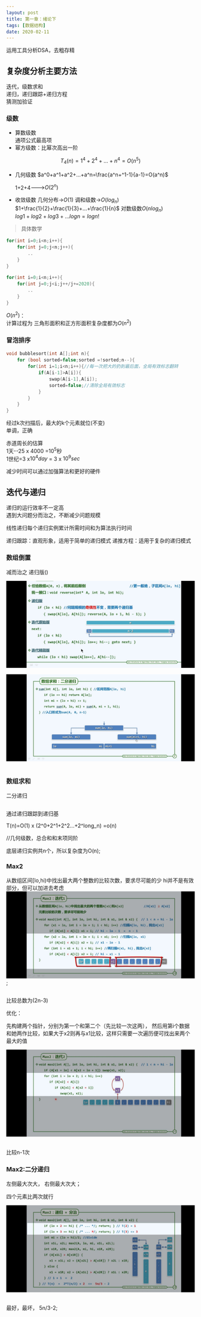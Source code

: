 ```yaml
---
layout: post
title: 第一章：绪论下
tags: [数据结构]
date: 2020-02-11
---
```

运用工具分析DSA，去粗存精  

## 复杂度分析主要方法

迭代，级数求和  
递归，递归跟踪+递归方程  
猜测加验证  

### 级数

- 算数级数  
通项公式最高项  
- 幂方级数：比幂次高出一阶  

$$T_4(n)=1^4+2^4+...+n^4=O(n^5)$$  

- 几何级数
    $a^0+a^1+a^2+...+a^n=\frac{a^n+^1-1}{a-1}=O(a^n)$  

    1+2+4--->$O(2^n)$

- 收敛级数
    几何分布->$O(1)$
    调和级数->$O(log_n)$  
    $1+\frac{1}{2}+\frac{1}{3}+...+\frac{1}{n}$
    对数级数$O(nlog_n)$  
    $log1+log2+log3+...logn=logn!$

>具体数学

```cpp
for(int i=0;i<n;i++){
    for(int j=0;j<n;j++){
        ..
    }
}
```

```cpp
for(int i=0;i<n;i++){
    for(int j=0;j<i;j++/j+=2020){
        ..
    }
}
```

$O(n^2)$：  
计算过程为
三角形面积和正方形面积复杂度都为$O(n^2)$  

### 冒泡排序

```cpp
void bubblesort(int A[];int n){
    for (bool sorted=false;sorted =!sorted;n--){
        for(int i=1;i<n;i++){//每一次把大的扔到最后面，全局有效标志翻转
            if(A[i-1]>A[i]){
                swap(A[i-1],A[i]);
                sorted=false;//清除全局有效标志
            }
        }
    }
}
```

经过k次扫描后，最大的k个元素就位(不变)  
单调，正确  

赤道周长的估算  
1天--25 x 4000 =$10^5$秒  
1世纪=$3$ x$10^4day$ = $3$ x $10^9sec$  

减少时间可以通过加强算法和更好的硬件

## 迭代与递归

递归的运行效率不一定高  
遇到大问题分而治之，不断减少问题规模

线性递归每个递归实例累计所需时间和为算法执行时间

递归跟踪：直观形象，适用于简单的递归模式
递推方程：适用于复杂的递归模式

### 数组倒置

减而治之
递归版() 

![截图1](/public\image\数据结构绪论下01.jpg)

![截图2](/public\image\数据结构绪论下02.jpg)

```cpp

```

### 数组求和

二分递归

```cpp

```

通过递归跟踪到递归基

T(n)=O(1) x (2^0+2^1+2^2...+2^long_n)
=o(n)

//几何级数，总合和和末项同阶

底层递归实例共n个，所以复杂度为O(n);

### Max2

从数组区间[lo,hi)中找出最大两个整数的比较次数，要求尽可能的少
hi并不是有效部分，但可以加进去考虑
![](/public\image\数据结构绪论下03.jpg);

```cpp
```

比较总数为(2n-3)

优化：

先构建两个指针，分别为第一个和第二个（先比较一次这两），
然后用第i个数据和她两作比较，如果大于x2则再与x1比较，这样只需要一次遍历便可找出来两个最大的值


![截图](/public\image\数据结构绪论下04.jpg)

```cpp

```

比较n-1次

### Max2:二分递归

左侧最大次大，
右侧最大次大；

四个元素比两次就行

![截图](/public\image\数据结构绪论下05.jpg)

```cpp

```

最好，最坏，
5n/3-2;







